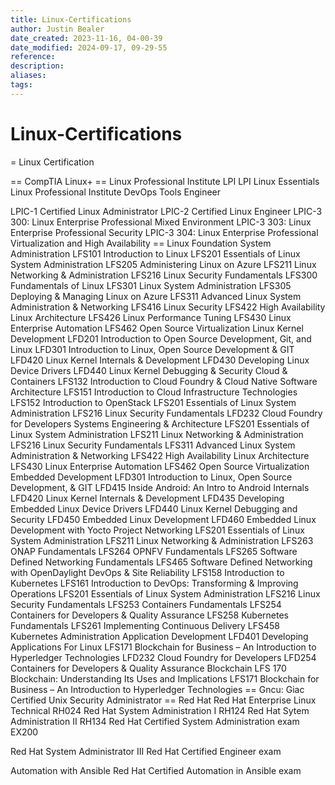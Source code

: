 ```yaml
---
title: Linux-Certifications
author: Justin Bealer
date_created: 2023-11-16, 04-00-39
date_modified: 2024-09-17, 09-29-55
reference: 
description: 
aliases: 
tags: 
---
```

# Linux-Certifications
= Linux Certification

== CompTIA Linux+
== Linux Professional Institute LPI
LPI Linux Essentials
Linux Professional Institute DevOps Tools Engineer

LPIC-1 Certified Linux Administrator
LPIC-2 Certified Linux Engineer
LPIC-3 300: Linux Enterprise Professional Mixed Environment
LPIC-3 303: Linux Enterprise Professional Security
LPIC-3 304: Linux Enterprise Professional Virtualization and High Availability
== Linux Foundation
System Administration
  LFS101 Introduction to Linux
  LFS201 Essentials of Linux System Administration
  LFS205 Administering Linux on Azure
  LFS211 Linux Networking & Administration
  LFS216 Linux Security Fundamentals
  LFS300 Fundamentals of Linux
  LFS301 Linux System Administration
  LFS305 Deploying & Managing Linux on Azure
  LFS311 Advanced Linux System Administration & Networking
  LFS416 Linux Security
  LFS422 High Availability Linux Architecture
  LFS426 Linux Performance Tuning
  LFS430 Linux Enterprise Automation
  LFS462 Open Source Virtualization
Linux Kernel Development
  LFD201 Introduction to Open Source Development, Git, and Linux
  LFD301 Introduction to Linux, Open Source Development & GIT
  LFD420 Linux Kernel Internals & Development
  LFD430 Developing Linux Device Drivers
  LFD440 Linux Kernel Debugging & Security
Cloud & Containers
  LFS132 Introduction to Cloud Foundry & Cloud Native Software Architecture
  LFS151 Introduction to Cloud Infrastructure Technologies
  LFS152 Introduction to OpenStack
  LFS201 Essentials of Linux System Administration
  LFS216 Linux Security Fundamentals
  LFD232 Cloud Foundry for Developers
Systems Engineering & Architecture
  LFS201 Essentials of Linux System Administration
  LFS211 Linux Networking & Administration
  LFS216 Linux Security Fundamentals
  LFS311 Advanced Linux System Administration & Networking
  LFS422 High Availability Linux Architecture
  LFS430 Linux Enterprise Automation
  LFS462 Open Source Virtualization
Embedded Development
  LFD301 Introduction to Linux, Open Source Development, & GIT
  LFD415 Inside Android: An Intro to Android Internals
  LFD420 Linux Kernel Internals & Development
  LFD435 Developing Embedded Linux Device Drivers
  LFD440 Linux Kernel Debugging and Security
  LFD450 Embedded Linux Development
  LFD460 Embedded Linux Development with Yocto Project
Networking
  LFS201 Essentials of Linux System Administration
  LFS211 Linux Networking & Administration
  LFS263 ONAP Fundamentals
  LFS264 OPNFV Fundamentals
  LFS265 Software Defined Networking Fundamentals
  LFS465 Software Defined Networking with OpenDaylight
DevOps & Site Reliability
  LFS158 Introduction to Kubernetes
  LFS161 Introduction to DevOps: Transforming & Improving Operations
  LFS201 Essentials of Linux System Administration
  LFS216 Linux Security Fundamentals
  LFS253 Containers Fundamentals
  LFS254 Containers for Developers & Quality Assurance
  LFS258 Kubernetes Fundamentals
  LFS261 Implementing Continuous Delivery
  LFS458 Kubernetes Administration
Application Development
  LFD401 Developing Applications For Linux
  LFS171 Blockchain for Business – An Introduction to Hyperledger Technologies
  LFD232 Cloud Foundry for Developers
  LFD254 Containers for Developers & Quality Assurance
Blockchain
  LFS 170 Blockchain: Understanding Its Uses and Implications
  LFS171 Blockchain for Business – An Introduction to Hyperledger Technologies
== Gncu: Giac Certified Unix Security Administrator
== Red Hat
Red Hat Enterprise Linux Technical RH024
Red Hat System Administration I RH124
Red Hat Sytem Administration II RH134
Red Hat Certified System Administration exam EX200

Red Hat System Administrator III
Red Hat Certified Engineer exam

Automation with Ansible
Red Hat Certified Automation in Ansible exam
